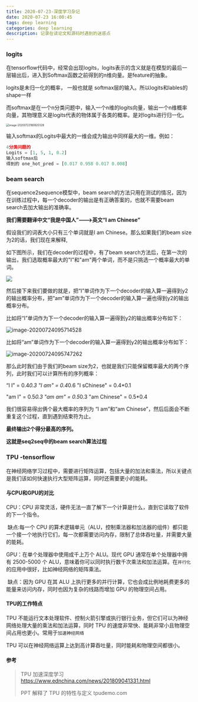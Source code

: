 ```yaml
---
title: 2020-07-23-深度学习杂记
date: 2020-07-23 16:00:45
tags: deep learning 
categories: deep learning
description: 记录在读论文和源码时遇到的迷惑点
---
```


### logits

在tensorflow代码中，经常会出现logits，logits表示的含义就是在模型的最后一层输出后，进入到Softmax函数之前得到的n维向量。是feature的抽象。 

logits是未归一化的概率， 一般也就是 softmax层的输入。所以logits和lables的shape一样



而softmax是在一个n分类问题中，输入一个n维的logits向量，输出一个n维概率向量，其物理意义是logits代表的物体属于各类的概率。是对logits进行归一化。

<img src="https://i.loli.net/2020/08/09/W6yEXJorYvaK4pf.png" alt="image-20200723160820328" style="zoom:50%;" />

输入softmax的Logits中最大的一维会成为输出中同样最大的一维。例如：

```python
4分类问题的
Logits = [1, 5, 1, 0.2]
输入softmax后
得到的 one_hot_pred = [0.017 0.958 0.017 0.008]
```





### beam search 

在sequence2sequence模型中，beam search的方法只用在测试的情况，因为在训练过程中，每一个decoder的输出是有正确答案的，也就不需要beam search去加大输出的准确率。

**我们需要翻译中文“我是中国人”--->英文“I am Chinese”**

假设我们的词表大小只有三个单词就是I am Chinese。那么如果我们的beam size为2的话，我们现在来解释,

如下图所示，我们在decoder的过程中，有了beam search方法后，在第一次的输出，我们选取概率最大的"I"和"am"两个单词，而不是只挑选一个概率最大的单词。

![](https://i.loli.net/2020/07/24/32grlE4uLGpQPCq.png)

然后接下来我们要做的就是，把“I”单词作为下一个decoder的输入算一遍得到y2的输出概率分布，把“am”单词作为下一个decoder的输入算一遍也得到y2的输出概率分布。

比如将“I”单词作为下一个decoder的输入算一遍得到y2的输出概率分布如下：

![image-20200724095714528](https://i.loli.net/2020/07/24/s6OErw5yT41uLPa.png)





比如将“am”单词作为下一个decoder的输入算一遍得到y2的输出概率分布如下：

![image-20200724095747262](https://i.loli.net/2020/07/24/Ng1ZyrxehmpUIoC.png)



那么此时我们由于我们的beam size为2，也就是我们只能保留概率最大的两个序列，此时我们可以计算所有的序列概率：

“I I” = 0.4*0.3 "I am" = 0.4*0.6 "I sChinese" = 0.4*0.1

"am I" = 0.5*0.3 "am am" = 0.5*0.3 "am Chinese" = 0.5*0.4

我们很容易得出俩个最大概率的序列为 “I am”和“am Chinese”，然后后面会不断重复这个过程，直到遇到结束符为止。

**最终输出2个得分最高的序列。**

**这就是seq2seq中的beam search算法过程**



### TPU  -tensorflow

在神经网络学习过程中，需要进行矩阵运算，包括大量的加法和乘法，所以关键点是我们该如何快速执行大型矩阵运算，同时还需要更小的能耗。



#### 与CPU和GPU的对比

CPU：CPU 非常灵活，硬件无法一直了解下一个计算是什么，直到它读取了软件的下一个指令。

​	缺点:每一个 CPU 的算术逻辑单元（ALU，控制乘法器和加法器的组件）都只能一个接一个地执行它们，每一次都需要访问内存，限制了总体吞吐量，并需要大量的能耗。

GPU：在单个处理器中使用成千上万个 ALU。现代 GPU 通常在单个处理器中拥有 2500-5000 个 ALU，意味着你可以同时执行数千次乘法和加法运算。在`并行化`的应用中很好，比如神经网络的矩阵乘法。

​	缺点：因为 GPU 在其 ALU 上执行更多的并行计算，它也会成比例地耗费更多的能量来访问内存，同时也因为复杂的线路而增加 GPU 的物理空间占用。



#### TPU的工作特点

TPU 不能运行文本处理软件、控制火箭引擎或执行银行业务，但它们可以为神经网络处理大量的乘法和加法运算，同时 TPU 的速度非常快、能耗非常小且物理空间占用也更小。常用于`加速神经网络`

TPU 可以在神经网络运算上达到高计算吞吐量，同时能耗和物理空间都很小。



#### 参考

>  TPU 加速深度学习    https://www.ednchina.com/news/201809041331.html 
>
> PPT 解释了 TPU 的特性与定义    tpudemo.com




